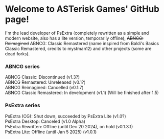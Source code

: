 # Welcome to ASTerisk Games' GitHub page!
I'm the lead developer of PsExtra (completely rewritten as a simple and modern website, also has a lite version, temporarily offline), ~~ABNCG: Reimagined~~ ABNCG: Classic Remastered (name inspired from Baldi's Basics Classic Remastered, credits to mystman12) and other projects (some are dead forks).

### ABNCG series <br/>
ABNCG Classic: Discontinued (v1.3?) <br/>
ABNCG Remastered: Unreleased (v0.1?) <br/>
ABNCG Reimagined: Cancelled (v0.1.7) <br/>
ABNCG Classic Remastered: In development (v1.1) (Will be finished after 1.5)

### PsExtra series <br/>
PsExtra (OG): Shut down, succeeded by PsExtra Lite (v1.0?) <br/>
PsExtra Desktop: Canceled (v1.0 Alpha) <br/>
PsExtra Rewritten: Offline (until Dec 20 2024), on hold (v0.1.3.1) <br/>
PsExtra Lite: Offline (until Jan 5 2025) (v1.0.1)

<!-- IF THERE ARE TYPOS, I'LL TRY TO FIX IT ASAP! -->
